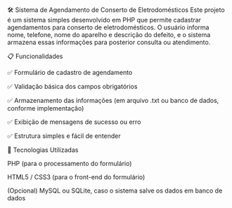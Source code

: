 🛠️ Sistema de Agendamento de Conserto de Eletrodomésticos
Este projeto é um sistema simples desenvolvido em PHP que permite cadastrar agendamentos para conserto de eletrodomésticos.
O usuário informa nome, telefone, nome do aparelho e descrição do defeito, e o sistema armazena essas informações para posterior consulta ou atendimento.

📋 Funcionalidades


✅ Formulário de cadastro de agendamento


✅ Validação básica dos campos obrigatórios


✅ Armazenamento das informações (em arquivo .txt ou banco de dados, conforme implementação)


✅ Exibição de mensagens de sucesso ou erro


✅ Estrutura simples e fácil de entender



🧰 Tecnologias Utilizadas


PHP (para o processamento do formulário)


HTML5 / CSS3 (para o front-end do formulário)


(Opcional) MySQL ou SQLite, caso o sistema salve os dados em banco de dados

